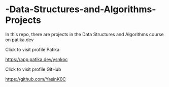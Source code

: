 # -Data-Structures-and-Algorithms-Projects

In this repo, there are projects in the Data Structures and Algorithms course on patika.dev


Click to visit profile Patika

https://app.patika.dev/ysnkoc

Click to visit profile GitHub

https://github.com/YasinK0C